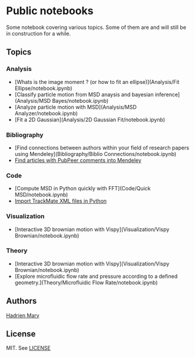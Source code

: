 # Public notebooks

Some notebook covering various topics. Some of them are and will still be in construction for a while.

## Topics

### Analysis

- [Whats is the image moment ? (or how to fit an ellipse)](Analysis/Fit Ellipse/notebook.ipynb)
- [Classify particle motion from MSD anaysis and bayesian inference](Analysis/MSD Bayes/notebook.ipynb)
- [Analyze particle motion with MSD](Analysis/MSD Analyzer/notebook.ipynb)
- [Fit a 2D Gaussian](Analysis/2D Gaussian Fit/notebook.ipynb)

### Bibliography

- [Find connections between authors within your field of research papers using Mendeley](Bibliography/Biblio Connections/notebook.ipynb)
- [Find articles with PubPeer comments into Mendeley](Bibliography/PubPeer/notebook.ipynb)

### Code

- [Compute MSD in Python quickly with FFT](Code/Quick MSD/notebook.ipynb)
- [Import TrackMate XML files in Python](Code/TrackMate/notebook.ipynb)

### Visualization

- [Interactive 3D brownian motion with Vispy](Visualization/Vispy Brownian/notebook.ipynb)

### Theory

- [Interactive 3D brownian motion with Vispy](Visualization/Vispy Brownian/notebook.ipynb)
- [Explore microfluidic flow rate and pressure according to a defined geometry.](Theory/Microfluidic Flow Rate/notebook.ipynb)

## Authors

[Hadrien Mary](mailto:hadrien.mary@gmail.com)

## License

MIT. See [LICENSE](LICENSE)

